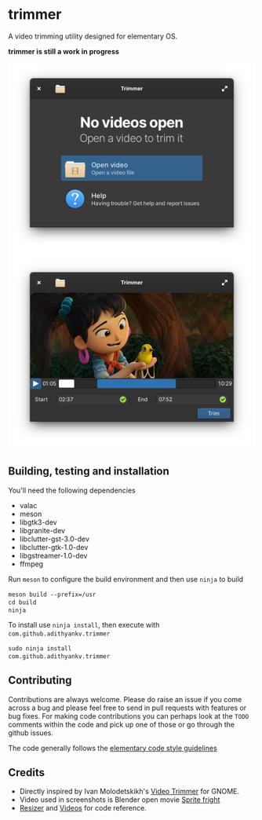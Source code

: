 # trimmer
A video trimming utility designed for elementary OS.

**trimmer is still a work in progress**

![Welcome screen screenshot](data/screenshot-welcome.png)
![Trimming screen screenshot](data/screenshot-trim.png)

## Building, testing and installation
You'll need the following dependencies
- valac
- meson
- libgtk3-dev
- libgranite-dev
- libclutter-gst-3.0-dev
- libclutter-gtk-1.0-dev
- libgstreamer-1.0-dev
- ffmpeg

Run `meson` to configure the build environment and then use `ninja` to build
```
meson build --prefix=/usr
cd build
ninja
```
To install use `ninja install`, then execute with `com.github.adithyankv.trimmer`
```
sudo ninja install
com.github.adithyankv.trimmer
```

## Contributing
Contributions are always welcome. Please do raise an issue if you come across
a bug and please feel free to send in pull requests with features or bug fixes. 
For making code contributions you can perhaps look at the `TODO` comments within
the code and pick up one of those or go through the github issues.

The code generally follows the [elementary code style guidelines](https://docs.elementary.io/develop/writing-apps/code-style)

## Credits
- Directly inspired by Ivan Molodetskikh's [Video Trimmer](https://gitlab.gnome.org/YaLTeR/video-trimmer) for GNOME.
- Video used in screenshots is Blender open movie [Sprite fright](https://studio.blender.org/films/sprite-fright/)
- [Resizer](https://github.com/peteruithoven/resizer) and [Videos](https://github.com/elementary/videos) for code reference.
